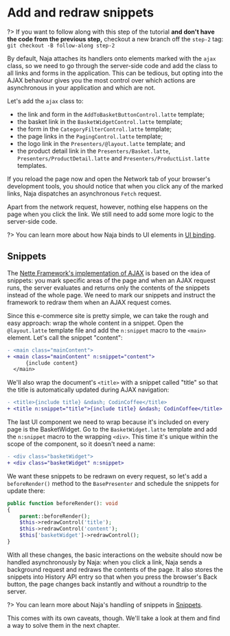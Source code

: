 # Add and redraw snippets

?> If you want to follow along with this step of the tutorial **and don't have the code from the previous step,** checkout a new branch off the `step-2` tag: `git checkout -B follow-along step-2`

By default, Naja attaches its handlers onto elements marked with the `ajax` class, so we need to go through the server-side code and add the class to all links and forms in the application. This can be tedious, but opting into the AJAX behaviour gives you the most control over which actions are asynchronous in your application and which are not.

Let's add the `ajax` class to:

- the link and form in the `AddToBasketButtonControl.latte` template;
- the basket link in the `BasketWidgetControl.latte` template;
- the form in the `CategoryFilterControl.latte` template;
- the page links in the `PagingControl.latte` template;
- the logo link in the `Presenters/@layout.latte` template; and
- the product detail link in the `Presenters/Basket.latte`, `Presenters/ProductDetail.latte` and `Presenters/ProductList.latte` templates.

If you reload the page now and open the Network tab of your browser's development tools, you should notice that when you click any of the marked links, Naja dispatches an asynchronous `Fetch` request.

Apart from the network request, however, nothing else happens on the page when you click the link. We still need to add some more logic to the server-side code.

?> You can learn more about how Naja binds to UI elements in [UI binding](/ui-binding.md).

## Snippets

The [Nette Framework's implementation of AJAX](https://doc.nette.org/en/ajax) is based on the idea of snippets: you mark specific areas of the page and when an AJAX request runs, the server evaluates and returns only the contents of the snippets instead of the whole page. We need to mark our snippets and instruct the framework to redraw them when an AJAX request comes.

Since this e-commerce site is pretty simple, we can take the rough and easy approach: wrap the whole content in a snippet. Open the `@layout.latte` template file and add the `n:snippet` macro to the `<main>` element. Let's call the snippet "content":

```diff
- <main class="mainContent">
+ <main class="mainContent" n:snippet="content">
      {include content}
  </main>
```

We'll also wrap the document's `<title>` with a snippet called "title" so that the title is automatically updated during AJAX navigation:

```diff
- <title>{include title} &ndash; CodinCoffee</title>
+ <title n:snippet="title">{include title} &ndash; CodinCoffee</title>
```

The last UI component we need to wrap because it's included on every page is the BasketWidget. Go to the `BasketWidget.latte` template and add the `n:snippet` macro to the wrapping `<div>`. This time it's unique within the scope of the component, so it doesn't need a name:

```diff
- <div class="basketWidget">
+ <div class="basketWidget" n:snippet>
```

We want these snippets to be redrawn on every request, so let's add a `beforeRender()` method to the `BasePresenter` and schedule the snippets for update there:

```php
public function beforeRender(): void
{
    parent::beforeRender();
    $this->redrawControl('title'); 
    $this->redrawControl('content');
    $this['basketWidget']->redrawControl();
}
```

With all these changes, the basic interactions on the website should now be handled asynchronously by Naja: when you click a link, Naja sends a background request and redraws the contents of the page. It also stores the snippets into History API entry so that when you press the browser's Back button, the page changes back instantly and without a roundtrip to the server.

?> You can learn more about Naja's handling of snippets in [Snippets](/snippets.md).

This comes with its own caveats, though. We'll take a look at them and find a way to solve them in the next chapter.
